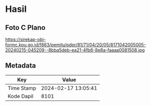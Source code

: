 # Hasil

## Foto C Plano

https://sirekap-obj-formc.kpu.go.id/f863/pemilu/pdpr/81/71/04/20/05/8171042005005-20240215-045209--8bba5deb-ea21-4fb6-8e8a-faaaa0081508.jpg


## Metadata

| Key        | Value               |
| ---------- | ------------------- |
| Time Stamp | 2024-02-17 13:05:41 |
| Kode Dapil | 8101                |



